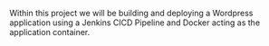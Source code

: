 Within this project we will be building and deploying a Wordpress application using a Jenkins CICD Pipeline and Docker acting as the application container.
